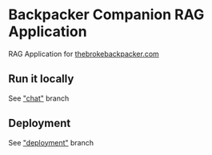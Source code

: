 # Backpacker Companion RAG Application

RAG Application for [thebrokebackpacker.com](https://thebrokebackpacker.com)

## Run it locally

See ["chat"](https://github.com/jesseDingley/backpacker-companion/tree/chat) branch

## Deployment 

See ["deployment"](https://github.com/jesseDingley/backpacker-companion/tree/deploymeny) branch
